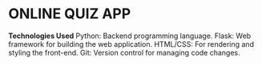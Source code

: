 # ONLINE QUIZ APP
**Technologies Used**
Python: Backend programming language.
Flask: Web framework for building the web application.
HTML/CSS: For rendering and styling the front-end.
Git: Version control for managing code changes.
